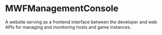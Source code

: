 # MWFManagementConsole
A website serving as a frontend interface between the developer and web APIs for managing and monitoring hosts and game instances.
